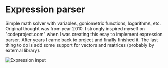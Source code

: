 # Expression parser

 Simple math solver with variables, goniometric functions, logarithms, etc. Original thought was from year 2010. I strongly inspired myself on "codeproject.com" when I was creating this esay to implement expression parser. After years I came back to project and finally finished it. The last thing to do is add some support for vectors and matrices (probably by external library).

![Expression input](https://github.com/eWillyo/Expression_Parser/blob/74882794a9294eb5bb1ac29676a2a283b819f21a/expression_input.png?raw=true)